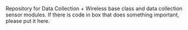 Repository for Data Collection + Wireless base class and data collection sensor modules. If there is code in box that does something important, please put it here.
